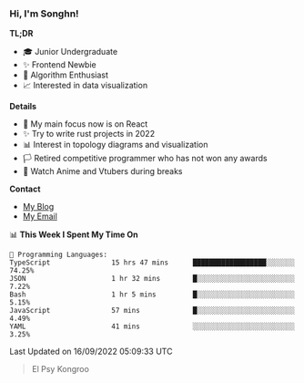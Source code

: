 ### Hi, I'm Songhn!

**TL;DR**

- 🎓 Junior Undergraduate
- ✨ Frontend Newbie
- 🎈 Algorithm Enthusiast
- 📈 Interested in data visualization

**Details**

- 🎯 My main focus now is on React
- ✨ Try to write rust projects in 2022
- 📊 Interest in topology diagrams and visualization
- 🏳️ Retired competitive programmer who has not won any awards
- 🍵 Watch Anime and Vtubers during breaks

**Contact**
- [My Blog](https://blog.songhn.com)
- [My Email](mailto:songhn233@gmail.com)

<!--START_SECTION:waka-->
📊 **This Week I Spent My Time On** 

```text
💬 Programming Languages: 
TypeScript               15 hrs 47 mins      ██████████████████░░░░░░░   74.25% 
JSON                     1 hr 32 mins        █░░░░░░░░░░░░░░░░░░░░░░░░   7.22% 
Bash                     1 hr 5 mins         █░░░░░░░░░░░░░░░░░░░░░░░░   5.15% 
JavaScript               57 mins             █░░░░░░░░░░░░░░░░░░░░░░░░   4.49% 
YAML                     41 mins             ░░░░░░░░░░░░░░░░░░░░░░░░░   3.25%

```


 Last Updated on 16/09/2022 05:09:33 UTC
<!--END_SECTION:waka-->

> El Psy Kongroo

